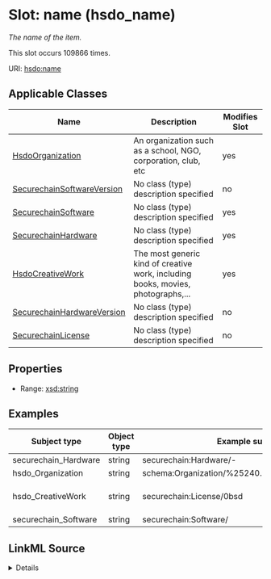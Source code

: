

# Slot: name (hsdo_name)


_The name of the item._






This slot occurs 109866 times.


URI: [hsdo:name](http://schema.org/name)



<!-- no inheritance hierarchy -->





## Applicable Classes

| Name | Description | Modifies Slot |
| --- | --- | --- |
| [HsdoOrganization](../classes/HsdoOrganization.md) | An organization such as a school, NGO, corporation, club, etc |  yes  |
| [SecurechainSoftwareVersion](../classes/SecurechainSoftwareVersion.md) | No class (type) description specified |  no  |
| [SecurechainSoftware](../classes/SecurechainSoftware.md) | No class (type) description specified |  yes  |
| [SecurechainHardware](../classes/SecurechainHardware.md) | No class (type) description specified |  yes  |
| [HsdoCreativeWork](../classes/HsdoCreativeWork.md) | The most generic kind of creative work, including books, movies, photographs,... |  yes  |
| [SecurechainHardwareVersion](../classes/SecurechainHardwareVersion.md) | No class (type) description specified |  no  |
| [SecurechainLicense](../classes/SecurechainLicense.md) | No class (type) description specified |  no  |







## Properties

* Range: [xsd:string](http://www.w3.org/2001/XMLSchema#string)






## Examples

| Subject type | Object type | Example subject | Example object | Occurrences |
| --- | --- | --- | --- | --- |
| securechain_Hardware | string | securechain:Hardware/- | - | 53378 |
| hsdo_Organization | string | schema:Organization/%25240.99_kindle_books_project | %240.99_kindle_books_project | 22002 |
| hsdo_CreativeWork | string | securechain:License/0bsd | Permission to use, copy, modify, and/or distribute this software for any | 20 |
| securechain_Software | string | securechain:Software/ |  | 34466 |




## LinkML Source

<details>

```yaml
name: hsdo_name
annotations:
  count:
    tag: count
    value: 109866
description: The name of the item.
title: name
examples:
- object:
    example_object: '-'
    example_object_type: string
    example_predicate: hsdo:name
    example_subject: securechain:Hardware/-
    example_subject_type: securechain_Hardware
- object:
    example_object: '%240.99_kindle_books_project'
    example_object_type: string
    example_predicate: hsdo:name
    example_subject: schema:Organization/%25240.99_kindle_books_project
    example_subject_type: hsdo_Organization
- object:
    example_object: Permission to use, copy, modify, and/or distribute this software
      for any
    example_object_type: string
    example_predicate: hsdo:name
    example_subject: securechain:License/0bsd
    example_subject_type: hsdo_CreativeWork
- object:
    example_object: ''
    example_object_type: string
    example_predicate: hsdo:name
    example_subject: securechain:Software/
    example_subject_type: securechain_Software
from_schema: secure-chain-kg
rank: 1000
slot_uri: hsdo:name
alias: hsdo_name
domain_of:
- hsdo_CreativeWork
- hsdo_Organization
- securechain_Hardware
- securechain_Software
range: string

```
</details>
